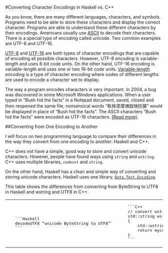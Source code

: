 #Converting Character Encodings in Haskell vs. C++

As you know, there are many different languages, characters, and symbols. Programs need to be able to store these characters and display the correct character. Programs are able to understand these different characters by their encodings. Americans usually use [ASCII](http://www.asciitable.com/) to decode their characters. There is a special type of encoding called unicode. Two common examples are UTF-8 and UTF-16.

[UTF-8](http://en.wikipedia.org/wiki/UTF-8) and [UTF-16](http://en.wikipedia.org/wiki/UTF-16) are both types of character encodings that are capable of encoding all possible characters. However, UTF-8 encoding is variable-length and uses 8-bit code units. On the other hand, UTF-16 encoding is variable-length and uses one or two 16-bit code units. [Variable-length](http://en.wikipedia.org/wiki/Variable-width_encoding) encoding is a type of character encoding where codes of different lengths are used to encode a character set to display.

The way a program encodes characters is very important. In 2004, a bug was discovered in some Microsoft Windows applications. When a user typed in “Bush hid the facts” in a Notepad document, saved, closed and then reopened the same file, nonsensical words “畂桳栠摩琠敨映捡獴” would be displayed in place of “Bush hid the facts”. The ASCII characters “Bush hid the facts” were encoded as UTF-16 characters. [(Read more)](http://en.wikipedia.org/wiki/Bush_hid_the_facts).

##Converting from One Encoding to Another

I will focus on two programming language to compare their differences in the way they convert from one encoding to another: Haskell and C++.

C++ does not have a simple, good way to store and convert unicode characters. However, people have found ways using `string` and `wstring`. C++ uses multiple libraries, `codecvt` and `string`.

On the other hand, Haskell has a clean and simple way of converting and storing unicode characters. Haskell uses one library, [`Data.Text.Encoding`](http://hackage.haskell.org/package/text-1.1.1.3/docs/Data-Text-Encoding.html).

This table shows the differences from converting from ByteString to UTF8 in Haskell and wstring and UTF8 in C++.
<table>
<tr>
<td><pre>
   ```Haskell
   decodeUTF8 “unicode ByteString to UTF8”`
   ```
</td></pre>
<td><pre>
    ```C++
    // convert wstring to UTF-8 string
    std::string wstring_to_utf8 (const std::wstring& str)
    {
        std::wstring_convert<std::codecvt_utf8<wchar_t>> myconv;
        return myconv.to_bytes(str);
    }
    ```
</td></pre>
</tr>
